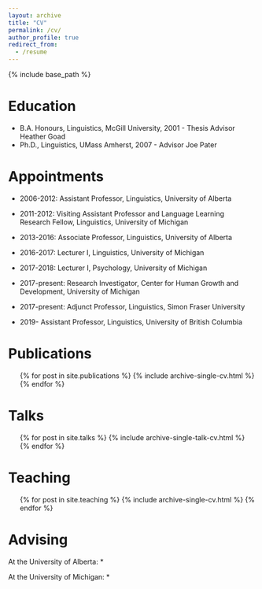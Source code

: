 ```yaml
---
layout: archive
title: "CV"
permalink: /cv/
author_profile: true
redirect_from:
  - /resume
---
```


{% include base_path %}

Education
======
* B.A. Honours, Linguistics, McGill University, 2001 - Thesis Advisor Heather Goad
* Ph.D., Linguistics, UMass Amherst, 2007 - Advisor Joe Pater

Appointments
======
* 2006-2012: Assistant Professor, Linguistics, University of Alberta
* 2011-2012: Visiting Assistant Professor and Language Learning Research Fellow, Linguistics, University of Michigan
* 2013-2016: Associate Professor, Linguistics, University of Alberta

* 2016-2017: Lecturer I, Linguistics, University of Michigan
* 2017-2018: Lecturer I, Psychology, University of Michigan
* 2017-present: Research Investigator, Center for Human Growth and Development, University of Michigan
* 2017-present: Adjunct Professor, Linguistics, Simon Fraser University

* 2019- Assistant Professor, Linguistics, University of British Columbia
  
Publications
======
  <ul>{% for post in site.publications %}
    {% include archive-single-cv.html %}
  {% endfor %}</ul>
  
Talks
======
  <ul>{% for post in site.talks %}
    {% include archive-single-talk-cv.html %}
  {% endfor %}</ul>
  
Teaching
======
  <ul>{% for post in site.teaching %}
    {% include archive-single-cv.html %}
  {% endfor %}</ul>
  
**Advising**
======
At the University of Alberta:
*

At the University of Michigan:
*
